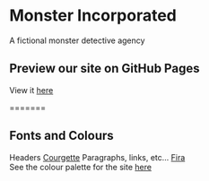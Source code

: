 # Monster Incorporated
A fictional monster detective agency

## Preview our site on GitHub Pages

View it [here](https://nichgalzin.github.io/monster-inc/)

=======

## Fonts and Colours

Headers [Courgette](https://fonts.google.com/specimen/Courgette?query=courgette)
Paragraphs, links, etc... [Fira](https://fonts.google.com/specimen/Fira+Sans?query=Fira+san)
<br> 
See the colour palette for the site [here](https://coolors.co/user/palettes/646de3580ac674000be60115)

